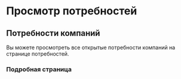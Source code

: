 # Просмотр потребностей

## Потребности компаний

Вы можете просмотреть все открытые потребности компаний на странице потребностей.

### Подробная страница